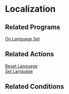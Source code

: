 # Localization

## Related Programs

[On Language Set](../reference.md#on-language-set)

## Related Actions

[Reset Language](../reference.md#reset-language)  
[Set Language](../reference.md#set-language)

## Related Conditions

